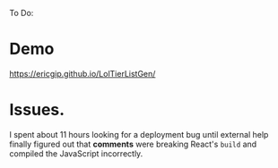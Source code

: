 To Do:

# Demo 

https://ericgip.github.io/LolTierListGen/

# Issues. 

I spent about 11 hours looking for a deployment bug until external help finally figured out that **comments** were breaking React's `build` and compiled the JavaScript incorrectly. 
